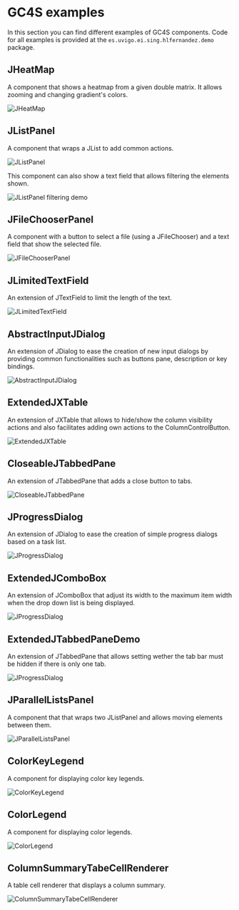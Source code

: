 GC4S examples
=============

In this section you can find different examples of GC4S components. Code for all examples is provided at the `es.uvigo.ei.sing.hlfernandez.demo` package.

JHeatMap
------------
A component that shows a heatmap from a given double matrix. It allows zooming and changing gradient's colors.

![JHeatMap](screenshots/JHeatMap.gif)

JListPanel
------------
A component that wraps a JList to add common actions.

![JListPanel](screenshots/JListPanel.png)

This component can also show a text field that allows filtering the elements shown.

![JListPanel filtering demo](screenshots/JListPanel-FilterDemo.gif)

JFileChooserPanel
------------
A component with a button to select a file (using a JFileChooser) and a text field that show the selected file.

![JFileChooserPanel](screenshots/JFileChooserPanel.png)

JLimitedTextField
------------
An extension of JTextField to limit the length of the text.

![JLimitedTextField](screenshots/JLimitedTextField.png)

AbstractInputJDialog
------------
An extension of JDialog to ease the creation of new input dialogs by providing common functionalities such as buttons pane, description or key bindings.

![AbstractInputJDialog](screenshots/AbstractInputJDialog.png)

ExtendedJXTable
------------
An extension of JXTable that allows to hide/show the column visibility actions and also facilitates adding own actions to the ColumnControlButton.

![ExtendedJXTable](screenshots/ExtendedJXTable.png)

CloseableJTabbedPane
------------
An extension of JTabbedPane that adds a close button to tabs.

![CloseableJTabbedPane](screenshots/CloseableJTabbedPane.gif)

JProgressDialog
------------
An extension of JDialog to ease the creation of simple progress dialogs based on a task list.

![JProgressDialog](screenshots/JProgressDialog.gif)

ExtendedJComboBox
------------
An extension of JComboBox that adjust its width to the maximum item width when the drop down list is being displayed.

![JProgressDialog](screenshots/ExtendedJComboBox.png)

ExtendedJTabbedPaneDemo
------------
An extension of JTabbedPane that allows setting wether the tab bar must be hidden if there is only one tab.

![JProgressDialog](screenshots/ExtendedJTabbedPaneDemo.gif)

JParallelListsPanel
------------
A component that that wraps two JListPanel and allows moving elements between them.

![JParallelListsPanel](screenshots/JParallelLists.gif)

ColorKeyLegend
------------
A component for displaying color key legends.

![ColorKeyLegend](screenshots/ColorKeyLegend.png)

ColorLegend
------------
A component for displaying color legends.

![ColorLegend](screenshots/ColorLegend.png)

ColumnSummaryTabeCellRenderer
------------
A table cell renderer that displays a column summary.

![ColumnSummaryTabeCellRenderer](screenshots/ColumnSummaryTabeCellRenderer.png)
